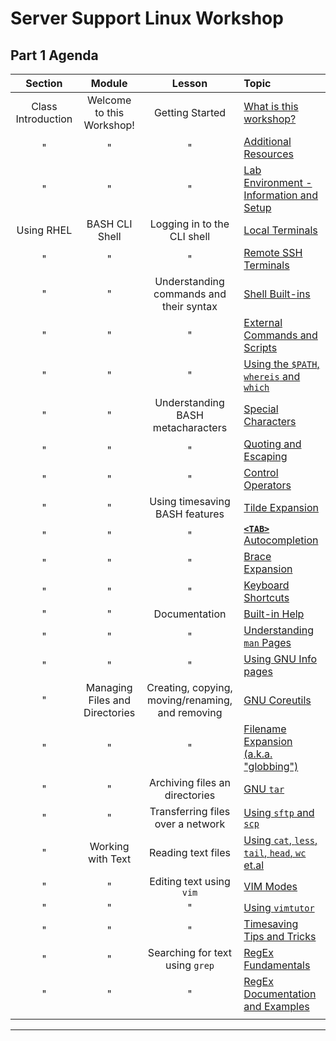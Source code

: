 # Server Support Linux Workshop

## Part 1 Agenda

| **Section** | **Module** | **Lesson** | **Topic** |
| :---------: | :--------: | :--------: | :-------- |
| Class Introduction | Welcome to this Workshop! | Getting Started | [What is this workshop? ](../WSINSTRO.md) |
| " | " | " | [Additional Resources](../WSRESROURCES.md) |
| " | " | " | [Lab Environment - Information and Setup](../WSLABINFO.md) |
| Using RHEL | BASH CLI Shell | Logging in to the CLI shell | [Local Terminals](./topic_1.md) |
| " | " | " | [Remote SSH Terminals](./topic_2.md) |
| " | " | Understanding commands and their syntax | [Shell Built-ins](topic_3.md) |
| " | " | " | [External Commands and Scripts](./topic_4.md) |
| " | " | " | [Using the `$PATH`, `whereis` and `which`](./topic_5.md) |
| " | " | Understanding BASH metacharacters | [Special Characters](./topic_6.md) |
| " | " | " | [Quoting and Escaping](./topic_6.md) |
| " | " | " | [Control Operators](./topic_6.md) |
| " | " | Using timesaving BASH features | [Tilde Expansion](./topic_7.md) |
| " | " | " |  [**`<TAB>`** Autocompletion](./topic_7.md) |
| " | " | " | [Brace Expansion](./topic_7.md) |
| " | " | " | [Keyboard Shortcuts](./topic_7.md) |
| " | " | Documentation | [Built-in Help](./topic_8.md) |
| " | " | " | [Understanding  `man` Pages](./topic_8.md) |
| " | " | " | [Using GNU Info pages](./topic_8.md) |
| " | Managing Files and Directories | Creating, copying, moving/renaming, and removing | [GNU Coreutils](./topic_9.md)|
| " | " | " | [Filename Expansion (a.k.a. "globbing")](./topic_10.md)|
| " | " | Archiving files an directories | [GNU `tar`](./topic_11.md) |
| " | " | Transferring files over a network | [Using `sftp` and `scp`](./topic_12.md) |
| " | Working with Text | Reading text files | [Using `cat`, `less`, `tail`, `head`, `wc` et.al](./topic_13.md) |
| " | " | Editing text using `vim` | [VIM Modes](./topic_14.md) |
| " | " | " | [Using `vimtutor`](./topic_14.md) |
| " | " | " | [Timesaving Tips and Tricks](./topic_14.md) |
| " | " | Searching for text using `grep` | [RegEx Fundamentals](./topic_15.md) |
| " | " | " | [RegEx Documentation and Examples](./topic_15.md) |
||||

*****
